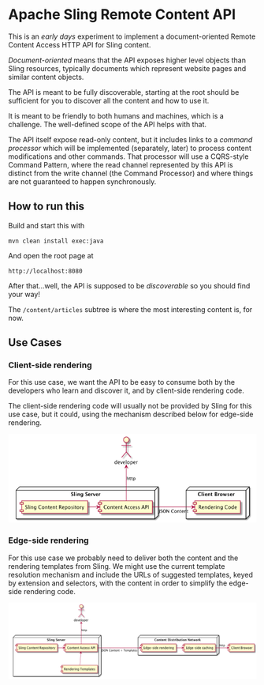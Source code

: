 # Apache Sling Remote Content API

This is an _early days_ experiment to implement a document-oriented
Remote Content Access HTTP API for Sling content.

_Document-oriented_ means that the API exposes higher level objects than
Sling resources, typically documents which represent website pages and
similar content objects.

The API is meant to be fully discoverable, starting at the root should
be sufficient for you to discover all the content and how to use it.

It is meant to be friendly to both humans and machines, which is a challenge.
The well-defined scope of the API helps with that.

The API itself expose read-only content, but it includes links to 
a _command processor_ which will be implemented (separately, later)
to process content modifications and other commands. That processor
will use a CQRS-style Command Pattern,  where the read channel
represented by this API is distinct from the write channel (the 
Command Processor) and where things are not guaranteed to happen
synchronously.

## How to run this

Build and start this with

    mvn clean install exec:java

And open the root page at

    http://localhost:8080

After that...well, the API is supposed to be _discoverable_ so you should find your way!

The `/content/articles` subtree is where the most interesting content is, for now.

## Use Cases

### Client-side rendering

For this use case, we want the API to be easy to consume both by the developers
who learn and discover it, and by client-side rendering code.

The client-side rendering code will usually not be provided by Sling for this use
case, but it could, using the mechanism described below for edge-side rendering.

![](src/docs/generated-diagrams/client-side-rendering.png)

### Edge-side rendering

For this use case we probably need to deliver both the content and the rendering templates
from Sling. We might use the current template resolution mechanism and include the URLs of
suggested templates, keyed by extension and selectors, with the content in order to simplify
the edge-side rendering code.

![](src/docs/generated-diagrams/edge-side-rendering.png)